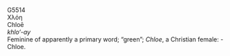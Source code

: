G5514  
Χλόη  
Chloē  
*khlo‘-ay*  
Feminine of apparently a primary word; “green”; *Chloe*, a Christian
female: - Chloe.  
